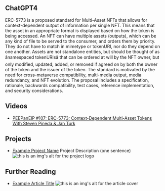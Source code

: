 ## ChatGPT4

ERC-5773 is a proposed standard for Multi-Asset NFTs that allows for context-dependent output of information per single NFT. This means that the asset in an appropriate format is displayed based on how the token is being accessed. An NFT can have multiple assets (outputs), which can be any kind of file to be served to the consumer, and orders them by priority. They do not have to match in mimetype or tokenURI, nor do they depend on one another. Assets are not standalone entities, but should be thought of as ânamespaced tokenURIsâ that can be ordered at will by the NFT owner, but only modified, updated, added, or removed if agreed on by both the owner of the token and the issuer of the token. The standard is motivated by the need for cross-metaverse compatibility, multi-media output, media redundancy, and NFT evolution. The proposal includes a specification, rationale, backwards compatibility, test cases, reference implementation, and security considerations.

## Videos

- [PEEPanEIP #107: ERC-5773: Context-Dependent Multi-Asset Tokens With Steven Pineda & Jan Turk](https://www.youtube.com/watch?v=ju5U-iMEz4M&list=PL4cwHXAawZxqu0PKKyMzG_3BJV_xZTi1F&index=7&t=1s)

## Projects

- [Example Project Name](https://xxxx.xxx/xxxxx) Project Description (one sentence) ![this is an img's alt for the project logo](https://xxxx.xxx/project-logo.xxx)

## Further Reading

- [Example Article Title](https://xxxx.xxx/xxxxx) ![this is an img's alt for the article cover](https://xxxx.xxx/article-cover.xxx)
